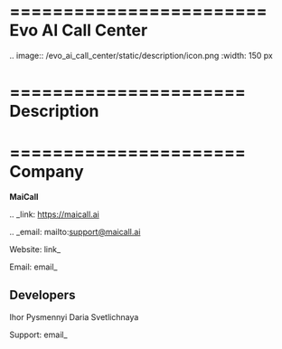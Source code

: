 ========================
Evo AI Call Center
========================

.. image:: /evo_ai_call_center/static/description/icon.png
   :width: 150 px

======================
Description
======================

======================
Company
======================

**MaiCall**

.. _link: https://maicall.ai

.. _email: mailto:support@maicall.ai

Website: link_

Email: email_

Developers
----------------------
Ihor Pysmennyi
Daria Svetlichnaya

Support: email_

